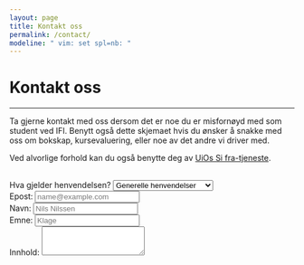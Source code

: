 ```yaml
---
layout: page
title: Kontakt oss
permalink: /contact/
modeline: " vim: set spl=nb: "
---
```


# Kontakt oss

---

Ta gjerne kontakt med oss dersom det er noe du er misfornøyd med som student ved IFI. Benytt også dette skjemaet hvis du ønsker å snakke med oss om bokskap, kursevaluering, eller noe av det andre vi driver med.

Ved alvorlige forhold kan du også benytte deg av [UiOs Si fra-tjeneste](https://www.uio.no/studier/kontakt/si-fra/).
<br><br>

<form class="contact">
  <div class="form-group col-xs-4">
    <label for="exampleFormControlSelect1">Hva gjelder henvendelsen?</label>
    <select class="form-control" id="exampleFormControlSelect1">
      <option value="general">Generelle henvendelser</option>
      <option value="alert">Klage/Bekymringsmelding</option>
      <option value="evaluation">Kursevaluering</option>
      <option value="lockers">Bokskap</option>
      <option value="other">Annet</option>
    </select>
  </div>
  <div class="form-group" col-xs-4>
      <label for="exampleFormControlInput1">Epost:</label>
      <input type="email" class="form-control" id="exampleFormControlInput1" placeholder="name@example.com">
    </div>
  <div class="form-group" col-xs-4>
      <label for="exampleFormControlInput1">Navn:</label>
      <input type="text" class="form-control" id="name" placeholder="Nils Nilssen">
  </div>
  <div class="form-group" col-xs-4>
        <label for="exampleFormControlInput1">Emne:</label>
        <input type="text" class="form-control" id="alert" placeholder="Klage">
    </div>
  <div class="form-group">
    <label for="exampleFormControlTextarea1">Innhold:</label>
    <textarea class="form-control" id="exampleFormControlTextarea1" rows="3"></textarea>
  </div>
 </form>